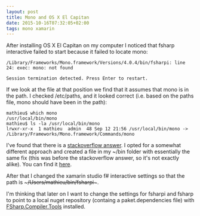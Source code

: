 ```yaml
---
layout: post
title: Mono and OS X El Capitan
date: 2015-10-16T07:32:05+02:00
tags: mono xamarin
---
```


After installing OS X El Capitan on my computer I noticed that fsharp interactive failed to start because it failed to locate mono:

~~~
/Library/Frameworks/Mono.framework/Versions/4.0.4/bin/fsharpi: line 24: exec: mono: not found

Session termination detected. Press Enter to restart.
~~~

If we look at the file at that position we find that it assumes that mono is in the path. I checked /etc/paths, and it looked correct (i.e. based on the paths file, mono should have been in the path):

~~~
mathieu$ which mono
/usr/local/bin/mono
mathieu$ ls -la /usr/local/bin/mono
lrwxr-xr-x  1 mathieu  admin  48 Sep 12 21:56 /usr/local/bin/mono -> /Library/Frameworks/Mono.framework/Commands/mono
~~~

I've found that there is a [stackoverflow answer](http://stackoverflow.com/questions/32806615/xamarins-f-interactive-pad-cannot-find-mono). I opted for a somewhat different approach and created a file in my ~/bin folder with essentially the same fix (this was before the stackoverflow answer, so it's not exactly alike). You can find it [here](https://gist.github.com/wallymathieu/99d20a5090f9691e38e0).

After that I changed the xamarin studio f# interactive settings so that the path is ~~~/Users/mathieu/bin/fsharpi~~~.

I'm thinking that later on I want to change the settings for fsharpi and fsharp to point to a local nuget repository (containg a paket.dependencies file) with [FSharp.Compiler.Tools](https://www.nuget.org/packages/FSharp.Compiler.Tools) installed.
